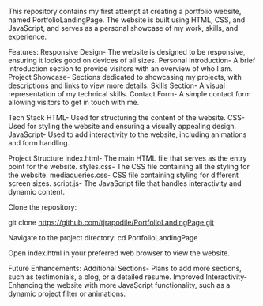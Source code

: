 This repository contains my first attempt at creating a portfolio website, named PortfolioLandingPage. The website is built using HTML, CSS, and JavaScript, and serves as a personal showcase of my work, skills, and experience.

Features:
Responsive Design- The website is designed to be responsive, ensuring it looks good on devices of all sizes.
Personal Introduction- A brief introduction section to provide visitors with an overview of who I am.
Project Showcase- Sections dedicated to showcasing my projects, with descriptions and links to view more details.
Skills Section- A visual representation of my technical skills.
Contact Form- A simple contact form allowing visitors to get in touch with me.

Tech Stack
HTML- Used for structuring the content of the website.
CSS- Used for styling the website and ensuring a visually appealing design.
JavaScript- Used to add interactivity to the website, including animations and form handling.

Project Structure
index.html- The main HTML file that serves as the entry point for the website.
styles.css- The CSS file containing all the styling for the website.
mediaqueries.css- CSS file containing styling for different screen sizes.
script.js- The JavaScript file that handles interactivity and dynamic content.

Clone the repository:

git clone https://github.com/tjrapodile/PortfolioLandingPage.git

Navigate to the project directory:
cd PortfolioLandingPage

Open index.html in your preferred web browser to view the website.

Future Enhancements:
Additional Sections- Plans to add more sections, such as testimonials, a blog, or a detailed resume.
Improved Interactivity- Enhancing the website with more JavaScript functionality, such as a dynamic project filter or animations.

